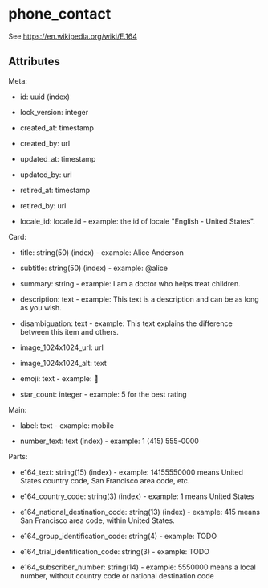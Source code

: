 # phone_contact


See https://en.wikipedia.org/wiki/E.164

## Attributes

Meta:

* id: uuid (index)

* lock_version: integer

* created_at: timestamp

* created_by: url

* updated_at: timestamp

* updated_by: url

* retired_at: timestamp

* retired_by: url

* locale_id: locale.id - example: the id of locale "English - United States".

Card:

* title: string(50) (index) - example: Alice Anderson

* subtitle: string(50) (index) - example: @alice

* summary: string - example: I am a doctor who helps treat children.

* description: text - example: This text is a description and can be as long as you wish.

* disambiguation: text - example: This text explains the difference between this item and others.

* image_1024x1024_url: url

* image_1024x1024_alt: text

* emoji: text - example: 🚀

* star_count: integer - example: 5 for the best rating

Main:

* label: text - example: mobile

* number_text: text (index) - example: 1 (415) 555-0000

Parts:

* e164_text: string(15) (index) - example: 14155550000 means United States country code, San Francisco area code, etc.

* e164_country_code: string(3) (index) - example: 1 means United States

* e164_national_destination_code: string(13) (index) - example: 415 means San Francisco area code, within United States.

* e164_group_identification_code: string(4) - example: TODO

* e164_trial_identification_code: string(3) - example: TODO

* e164_subscriber_number: string(14) - example: 5550000 means a local number, without country code or national destination code


